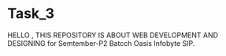 # Task_3
HELLO , THIS REPOSITORY IS ABOUT WEB DEVELOPMENT AND DESIGNING for Semtember-P2 Batcch Oasis Infobyte SIP.
